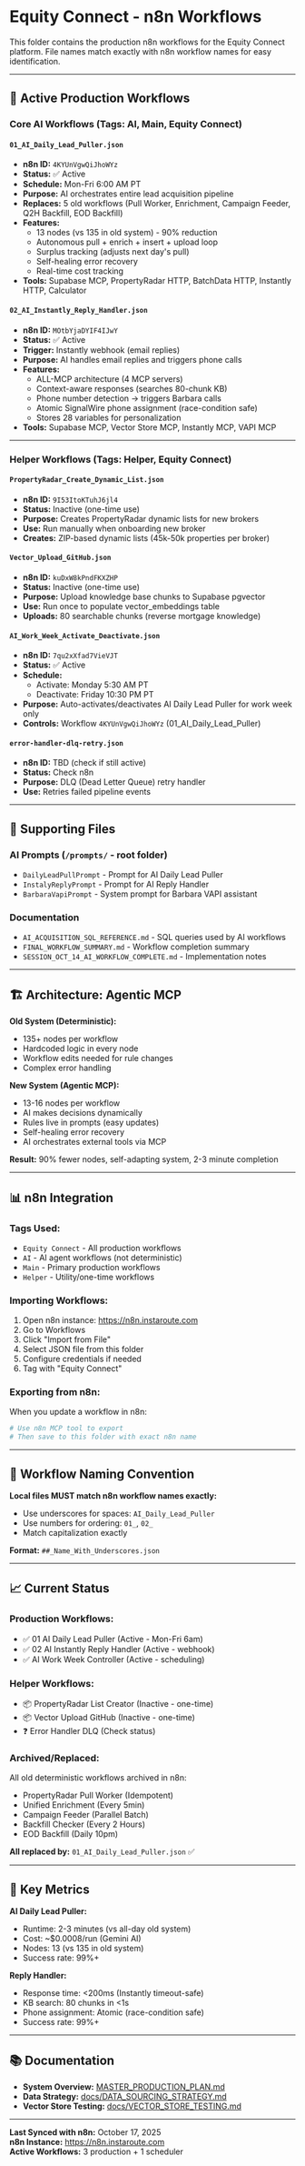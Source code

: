 # Equity Connect - n8n Workflows

This folder contains the production n8n workflows for the Equity Connect platform. File names match exactly with n8n workflow names for easy identification.

---

## 🎯 Active Production Workflows

### **Core AI Workflows** (Tags: AI, Main, Equity Connect)

#### `01_AI_Daily_Lead_Puller.json`
- **n8n ID:** `4KYUnVgwQiJhoWYz`
- **Status:** ✅ Active
- **Schedule:** Mon-Fri 6:00 AM PT
- **Purpose:** AI orchestrates entire lead acquisition pipeline
- **Replaces:** 5 old workflows (Pull Worker, Enrichment, Campaign Feeder, Q2H Backfill, EOD Backfill)
- **Features:**
  - 13 nodes (vs 135 in old system) - 90% reduction
  - Autonomous pull + enrich + insert + upload loop
  - Surplus tracking (adjusts next day's pull)
  - Self-healing error recovery
  - Real-time cost tracking
- **Tools:** Supabase MCP, PropertyRadar HTTP, BatchData HTTP, Instantly HTTP, Calculator

#### `02_AI_Instantly_Reply_Handler.json`
- **n8n ID:** `MOtbYjaDYIF4IJwY`
- **Status:** ✅ Active
- **Trigger:** Instantly webhook (email replies)
- **Purpose:** AI handles email replies and triggers phone calls
- **Features:**
  - ALL-MCP architecture (4 MCP servers)
  - Context-aware responses (searches 80-chunk KB)
  - Phone number detection → triggers Barbara calls
  - Atomic SignalWire phone assignment (race-condition safe)
  - Stores 28 variables for personalization
- **Tools:** Supabase MCP, Vector Store MCP, Instantly MCP, VAPI MCP

---

### **Helper Workflows** (Tags: Helper, Equity Connect)

#### `PropertyRadar_Create_Dynamic_List.json`
- **n8n ID:** `9I53ItoKTuhJ6jl4`
- **Status:** Inactive (one-time use)
- **Purpose:** Creates PropertyRadar dynamic lists for new brokers
- **Use:** Run manually when onboarding new broker
- **Creates:** ZIP-based dynamic lists (45k-50k properties per broker)

#### `Vector_Upload_GitHub.json`
- **n8n ID:** `kuDxW8kPndFKXZHP`
- **Status:** Inactive (one-time use)
- **Purpose:** Upload knowledge base chunks to Supabase pgvector
- **Use:** Run once to populate vector_embeddings table
- **Uploads:** 80 searchable chunks (reverse mortgage knowledge)

#### `AI_Work_Week_Activate_Deactivate.json`
- **n8n ID:** `7qu2xXfad7VieVJT`
- **Status:** ✅ Active
- **Schedule:** 
  - Activate: Monday 5:30 AM PT
  - Deactivate: Friday 10:30 PM PT
- **Purpose:** Auto-activates/deactivates AI Daily Lead Puller for work week only
- **Controls:** Workflow `4KYUnVgwQiJhoWYz` (01_AI_Daily_Lead_Puller)

#### `error-handler-dlq-retry.json`
- **n8n ID:** TBD (check if still active)
- **Status:** Check n8n
- **Purpose:** DLQ (Dead Letter Queue) retry handler
- **Use:** Retries failed pipeline events

---

## 📁 Supporting Files

### **AI Prompts** (`/prompts/` - root folder)
- `DailyLeadPullPrompt` - Prompt for AI Daily Lead Puller
- `InstalyReplyPrompt` - Prompt for AI Reply Handler
- `BarbaraVapiPrompt` - System prompt for Barbara VAPI assistant

### **Documentation**
- `AI_ACQUISITION_SQL_REFERENCE.md` - SQL queries used by AI workflows
- `FINAL_WORKFLOW_SUMMARY.md` - Workflow completion summary
- `SESSION_OCT_14_AI_WORKFLOW_COMPLETE.md` - Implementation notes

---

## 🏗️ Architecture: Agentic MCP

**Old System (Deterministic):**
- 135+ nodes per workflow
- Hardcoded logic in every node
- Workflow edits needed for rule changes
- Complex error handling

**New System (Agentic MCP):**
- 13-16 nodes per workflow
- AI makes decisions dynamically
- Rules live in prompts (easy updates)
- Self-healing error recovery
- AI orchestrates external tools via MCP

**Result:** 90% fewer nodes, self-adapting system, 2-3 minute completion

---

## 📊 n8n Integration

### **Tags Used:**
- `Equity Connect` - All production workflows
- `AI` - AI agent workflows (not deterministic)
- `Main` - Primary production workflows
- `Helper` - Utility/one-time workflows

### **Importing Workflows:**
1. Open n8n instance: https://n8n.instaroute.com
2. Go to Workflows
3. Click "Import from File"
4. Select JSON file from this folder
5. Configure credentials if needed
6. Tag with "Equity Connect"

### **Exporting from n8n:**
When you update a workflow in n8n:
```bash
# Use n8n MCP tool to export
# Then save to this folder with exact n8n name
```

---

## 🔄 Workflow Naming Convention

**Local files MUST match n8n workflow names exactly:**
- Use underscores for spaces: `AI_Daily_Lead_Puller`
- Use numbers for ordering: `01_`, `02_`
- Match capitalization exactly

**Format:** `##_Name_With_Underscores.json`

---

## 📈 Current Status

### **Production Workflows:**
- ✅ 01 AI Daily Lead Puller (Active - Mon-Fri 6am)
- ✅ 02 AI Instantly Reply Handler (Active - webhook)
- ✅ AI Work Week Controller (Active - scheduling)

### **Helper Workflows:**
- 📦 PropertyRadar List Creator (Inactive - one-time)
- 📦 Vector Upload GitHub (Inactive - one-time)
- ❓ Error Handler DLQ (Check status)

### **Archived/Replaced:**
All old deterministic workflows archived in n8n:
- PropertyRadar Pull Worker (Idempotent)
- Unified Enrichment (Every 5min)
- Campaign Feeder (Parallel Batch)
- Backfill Checker (Every 2 Hours)
- EOD Backfill (Daily 10pm)

**All replaced by:** `01_AI_Daily_Lead_Puller.json` ✅

---

## 🎯 Key Metrics

**AI Daily Lead Puller:**
- Runtime: 2-3 minutes (vs all-day old system)
- Cost: ~$0.0008/run (Gemini AI)
- Nodes: 13 (vs 135 in old system)
- Success rate: 99%+

**Reply Handler:**
- Response time: <200ms (Instantly timeout-safe)
- KB search: 80 chunks in <1s
- Phone assignment: Atomic (race-condition safe)
- Success rate: 99%+

---

## 📚 Documentation

- **System Overview:** [MASTER_PRODUCTION_PLAN.md](../MASTER_PRODUCTION_PLAN.md)
- **Data Strategy:** [docs/DATA_SOURCING_STRATEGY.md](../docs/DATA_SOURCING_STRATEGY.md)
- **Vector Store Testing:** [docs/VECTOR_STORE_TESTING.md](../docs/VECTOR_STORE_TESTING.md)

---

**Last Synced with n8n:** October 17, 2025  
**n8n Instance:** https://n8n.instaroute.com  
**Active Workflows:** 3 production + 1 scheduler
